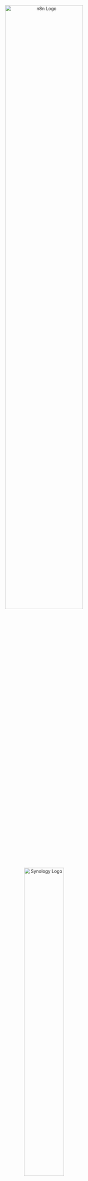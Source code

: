 <div align="center">

<img src="./assets/logos/n8n/n8n-logo.svg" alt="n8n Logo" width="70%"/>

<br/>

<img src="./assets/logos/synology/synology-logo.svg" alt="Synology Logo" width="50%"/>

<br/><br/>

<!-- Core Badges -->
[![License: MIT](https://img.shields.io/badge/License-MIT-yellow.svg)](https://opensource.org/license/mit)
[![GitHub release](https://img.shields.io/github/v/release/josedacosta/n8n-synology-package)](https://github.com/josedacosta/n8n-synology-package/releases)
[![Downloads](https://img.shields.io/github/downloads/josedacosta/n8n-synology-package/total)](https://github.com/josedacosta/n8n-synology-package/releases)
[![GitHub stars](https://img.shields.io/github/stars/josedacosta/n8n-synology-package?style=social)](https://github.com/josedacosta/n8n-synology-package/stargazers)

<!-- Build & Quality -->
[![Build Status](https://img.shields.io/github/actions/workflow/status/josedacosta/n8n-synology-package/release.yml?branch=main&label=build)](https://github.com/josedacosta/n8n-synology-package/actions)
[![Code Quality](https://img.shields.io/badge/code%20quality-A+-brightgreen)](https://github.com/josedacosta/n8n-synology-package)
[![PRs Welcome](https://img.shields.io/badge/PRs-welcome-brightgreen.svg)](https://github.com/josedacosta/n8n-synology-package/pulls)

<!-- Technical Stack -->
[![Synology DSM](https://img.shields.io/badge/DSM-7.0%2B-blue)](https://www.synology.com)
[![Node.js](https://img.shields.io/badge/Node.js-%3E%3D18.0.0-brightgreen)](https://nodejs.org/)
[![Docker](https://img.shields.io/badge/Docker-Compose-2496ED)](https://www.docker.com/)
[![PostgreSQL](https://img.shields.io/badge/PostgreSQL-17-316192)](https://www.postgresql.org/)
[![n8n](https://img.shields.io/badge/n8n-latest-EA4B71)](https://n8n.io)

<!-- Features -->
[![Automated Backup](https://img.shields.io/badge/Backup-Automated-green)](https://github.com/josedacosta/n8n-synology-package#configuration)
[![HTTPS Support](https://img.shields.io/badge/HTTPS-Supported-green)](https://github.com/josedacosta/n8n-synology-package#https-configuration-with-reverse-proxy)
[![Production Ready](https://img.shields.io/badge/Production-Ready-success)](https://github.com/josedacosta/n8n-synology-package)

<!-- Community -->
[![GitHub issues](https://img.shields.io/github/issues/josedacosta/n8n-synology-package)](https://github.com/josedacosta/n8n-synology-package/issues)
[![GitHub last commit](https://img.shields.io/github/last-commit/josedacosta/n8n-synology-package)](https://github.com/josedacosta/n8n-synology-package/commits/main)
[![Made with ❤️](https://img.shields.io/badge/Made%20with-%E2%9D%A4%EF%B8%8F-red)](https://github.com/josedacosta)

</div>

# n8n Synology Package

n8n package for Synology DSM 7+

## Description

This project allows you to create a Synology package (.spk) to install n8n on your Synology NAS with DSM 7.0 or higher.

**n8n** is a powerful and extensible workflow automation tool that allows you to create complex automations between different applications and services.

### Architecture

This package uses **Docker Compose** with **PostgreSQL** for a robust and performant installation:
- ✅ **Docker**: Isolation, security, easy updates
- ✅ **PostgreSQL**: High-performance database (vs default SQLite)
- ✅ **Automatic backup**: Integrated backup script
- ✅ **Reverse proxy**: Nginx configuration included
- ✅ **Production-ready**: Optimized configuration

## Prerequisites

### To build the package

- Node.js 18+ (on your development machine)
- Yarn (package manager)
- macOS or Linux (for `md5` and `shasum` commands)

### To install on Synology

- Synology NAS with DSM 7.0 or higher
- **Container Manager** (Docker) installed from Package Center
- Port 5678 available
- Minimum 2GB RAM (4GB recommended)

## Project Structure

```
n8n-synology-package/
├── package/                         # Synology package files
│   ├── INFO                        # Package metadata
│   ├── docker-compose.yml          # Docker Compose + PostgreSQL configuration
│   ├── .env.example                # Configuration example
│   ├── conf/                       # Configuration
│   │   ├── privilege              # User privileges
│   │   ├── resource               # System resources
│   │   ├── n8n.sc                 # Service configuration
│   │   └── nginx-reverse-proxy.conf  # Nginx config (example)
│   ├── scripts/                    # Installation scripts
│   │   ├── installer              # Installation/uninstallation (Docker)
│   │   ├── start-stop-status      # Start/stop (Docker Compose)
│   │   └── backup.sh              # Automatic backup
│   └── ui/                         # DSM user interface
│       ├── config                 # Interface configuration
│       └── images/                # Package icons
│           ├── n8n_256.png       # 256x256 icon
│           └── n8n_72.png        # 72x72 icon
├── scripts/                        # Build scripts
│   ├── build.js                   # Prepares files for the package
│   └── package.js                 # Creates the .spk file
├── documentation/                  # Documentation
│   └── breaking-changes-dsm7.md
├── jose/                           # Personal documentation
│   └── TUTORIEL-INSTALLATION-N8N-SYNOLOGY.md
├── dist/                           # Generated files (ignored by git)
│   ├── build/                     # Temporary build folder
│   └── *.spk                      # Final package
├── INSTALLATION-DOCKER.md          # Docker installation guide
└── package.json                    # npm/yarn configuration
```

## Quick Installation

### 1. Clone the project

```bash
git clone git@github.com:josedacosta/n8n-synology-package.git
cd n8n-synology-package
```

### 2. Install dependencies

```bash
yarn install
```

### 3. Add icons

> [!NOTE]
> Icons are optional but recommended for a better user experience in Package Center.

Download the n8n icons and place them in `package/ui/images/`:

- `n8n_256.png` (256x256 pixels)
- `n8n_72.png` (72x72 pixels)

You can get the official logos from:
- https://n8n.io/press/
- https://github.com/n8n-io/n8n/blob/master/packages/editor-ui/public/favicon.ico

### 4. Build the package

```bash
yarn build
```

This command:
- Cleans previous builds
- Copies all necessary files
- Sets permissions
- Validates package structure
- Calculates checksums

### 5. Create the .spk file

```bash
yarn package
```

This command:
- Creates the `package.tgz` archive
- Generates the final `.spk` file
- Displays MD5 and SHA256 checksums
- Places the package in `dist/`

The generated file will be: `dist/n8n-1.0.0-noarch.spk`

## Installation on Synology

### Method 1: Installation via Package Repository (Recommended)

This method allows you to install and update n8n directly from Synology Package Center.

#### Step 1: Add Package Source

1. Connect to DSM
2. Open **Package Center**
3. Click on **Settings** (⚙️ icon at top right)
4. Go to **Package Sources** tab
5. Click **Add**
6. Enter the following information:
   - **Name**: `n8n Community`
   - **Location**: `https://josedacosta.github.io/n8n-synology-package/index.json`
7. Click **OK**

#### Step 2: Install n8n

1. In Package Center, search for **"n8n"**
2. You should see the **"n8n"** package with the "Community" tag
3. Click **Install**
4. Follow the installation wizard
5. Accept the required permissions

#### Prerequisites on NAS

> [!IMPORTANT]
> **Container Manager must be installed first**
> Before installing n8n, you MUST have Container Manager (Docker) installed from the Package Center. The package will fail to install without it.

### Method 2: Manual Installation

If you prefer to install manually or to test a specific version:

1. Download the `.spk` file from [GitHub Releases](https://github.com/josedacosta/n8n-synology-package/releases/latest)
2. Connect to DSM
3. Open **Package Center**
4. Click **Manual Install** (button at top right)
5. Select the downloaded `.spk` file
6. Follow the installation wizard
7. Accept the required permissions

### First Access

Once installed, n8n will be accessible at:

```
http://YOUR_NAS_IP:5678
```

On first launch:
1. Create your administrator account
2. Configure your preferences
3. Start creating your workflows!

> [!IMPORTANT]
> **Backup your encryption key immediately!**
> The file `/var/packages/n8n/target/.env` contains the encryption key that protects all your credentials. If you lose this key, you will NOT be able to decrypt your stored credentials. Make a backup NOW!

### Installed Architecture

The package installs:
- **n8n** (Docker container)
- **PostgreSQL 17** (database)
- **Automatic backup script**
- **Reverse proxy configuration** (in `/var/packages/n8n/package/conf/`)

📖 **Complete installation guide**: See [INSTALLATION-DOCKER.md](./INSTALLATION-DOCKER.md)

## Configuration

### Environment Variables

The file `/var/packages/n8n/target/.env` contains the configuration:

```bash
# Network
N8N_PORT=5678
N8N_HOST=localhost
N8N_PROTOCOL=http
WEBHOOK_URL=http://localhost:5678/

# Timezone
TIMEZONE=Europe/Paris

# Database
POSTGRES_PASSWORD=generated_password

# Security (CRITICAL - AUTOMATICALLY GENERATED)
N8N_ENCRYPTION_KEY=64_character_key

# Basic authentication (optional)
N8N_BASIC_AUTH_ACTIVE=false
N8N_BASIC_AUTH_USER=admin
N8N_BASIC_AUTH_PASSWORD=
```

### Important Files

- **Configuration**: `/var/packages/n8n/target/.env`
- **Docker Compose**: `/var/packages/n8n/target/docker-compose.yml`
- **n8n Data**: `/var/packages/n8n/target/data/`
- **PostgreSQL Database**: `/var/packages/n8n/target/db/`
- **Backups**: `/var/packages/n8n/target/backup/`
- **Backup Script**: `/var/packages/n8n/target/backup.sh`

### Customization

To customize the installation:

```bash
# Via SSH
ssh admin@YOUR_NAS_IP

# Edit configuration
sudo vi /var/packages/n8n/target/.env

# Restart n8n
sudo synopkg restart n8n
```

**Example**: Enable HTTPS and authentication:

```bash
N8N_HOST=your-nas.synology.me
N8N_PROTOCOL=https
WEBHOOK_URL=https://your-nas.synology.me/
N8N_BASIC_AUTH_ACTIVE=true
N8N_BASIC_AUTH_PASSWORD=YourPassword123!
```

## Service Management

### Via DSM

- **Start**: Package Center → n8n → Open
- **Stop**: Package Center → n8n → Stop
- **Restart**: Stop then Start

### Via SSH

```bash
# Start n8n
sudo synopkg start n8n

# Stop n8n
sudo synopkg stop n8n

# Restart n8n
sudo synopkg restart n8n

# Check status
sudo synopkg status n8n

# View Docker logs
cd /var/packages/n8n/target
docker-compose logs -f

# n8n logs only
docker-compose logs -f n8n

# PostgreSQL logs
docker-compose logs -f postgres
```

## Update

### Update n8n via Docker

> [!TIP]
> **Best practice: Always backup before updating**
> Create a backup before any update to ensure you can rollback if needed.

```bash
# Via SSH on NAS
cd /var/packages/n8n/target

# 1. Create a backup
bash backup.sh

# 2. Stop containers
docker-compose down

# 3. Download new images
docker-compose pull

# 4. Restart with new versions
docker-compose up -d

# 5. Check logs
docker-compose logs -f
```

### Update the package

1. Download the new `.spk` package version
2. In Package Center, select n8n
3. Click "Update manually"
4. Select the new `.spk` file

The update script automatically performs:
- ✅ Backup before update
- ✅ Download new Docker images
- ✅ Restart containers
- ✅ Verify deployment

> [!NOTE]
> Data (workflows, credentials) are preserved during the update. The update process only updates the application, not your data.

## Uninstallation

### Via DSM

1. Package Center → n8n
2. Click "Uninstall"
3. Confirm uninstallation

> [!NOTE]
> By default, user data is **preserved** during uninstallation. Your workflows, credentials, and databases remain intact for future reinstallation.

### Complete Data Removal

> [!WARNING]
> **This will permanently delete ALL n8n data!**
> The following commands will remove all workflows, credentials, databases, and backups. This action is IRREVERSIBLE!

```bash
# Via SSH
cd /var/packages/n8n/target

# Stop and remove containers + volumes
docker-compose down -v

# Remove Docker images (optional)
docker rmi n8nio/n8n postgres:17-alpine

# Remove all data
sudo rm -rf /var/packages/n8n/target
```

## Troubleshooting

### n8n won't start

1. Verify Docker is installed and active:
   ```bash
   docker --version
   docker ps
   ```

2. Check Docker logs:
   ```bash
   cd /var/packages/n8n/target
   docker-compose logs --tail=100
   ```

3. Verify port 5678 is available:
   ```bash
   sudo netstat -tuln | grep 5678
   sudo lsof -i :5678
   ```

### "Port already in use" error

Port 5678 is already in use. Options:

1. **Free the port** (find and stop the application using it)
2. **Change the port**:
   ```bash
   # Edit the .env file
   sudo vi /var/packages/n8n/target/.env

   # Change N8N_PORT=5678 to another port (e.g., 5679)
   N8N_PORT=5679

   # Restart
   cd /var/packages/n8n/target
   docker-compose down
   docker-compose up -d
   ```

### Insufficient permissions

If you encounter permission errors:

```bash
# Fix permissions
sudo chown -R 1000:1000 /var/packages/n8n/target/data
sudo chmod -R 755 /var/packages/n8n/target/data

# Restart containers
cd /var/packages/n8n/target
docker-compose restart
```

### Database error

If PostgreSQL won't start:

```bash
cd /var/packages/n8n/target

# Check logs
docker-compose logs postgres
```

> [!CAUTION]
> **Database recreation will cause data loss**
> Only use these commands if the database is corrupted and cannot be recovered:
> ```bash
> docker-compose down
> sudo rm -rf db/*  # This deletes ALL database data!
> docker-compose up -d
> ```

### View logs in real-time

```bash
# All containers
cd /var/packages/n8n/target
docker-compose logs -f

# n8n only
docker-compose logs -f n8n

# PostgreSQL only
docker-compose logs -f postgres

# Container status
docker-compose ps
```

## Package Repository Configuration (For Maintainers)

If you fork this project and want to host your own package repository:

### 1. Enable GitHub Pages

1. Go to **Settings** → **Pages** of your repository
2. Under **Source**, select **GitHub Actions**
3. Save

### 2. Publish a new version

```bash
# 1. Modify version in package/INFO
vi package/INFO  # version="1.1.0"

# 2. Build and publish
yarn release  # Build + Package + Update repository

# 3. Commit and push
git add .
git commit -m "chore: release v1.1.0"
git push

# 4. Create GitHub tag
git tag v1.1.0
git push origin v1.1.0
```

### 3. Verify deployment

Wait a few minutes then visit:
```
https://YOUR_USERNAME.github.io/n8n-synology-package/repo/packages.json
```

📖 **Complete documentation**: [docs/REPOSITORY-SETUP.md](docs/REPOSITORY-SETUP.md)

## Development

### Available Scripts

```bash
# Build the package
yarn build

# Create the .spk
yarn package

# Update the repository
yarn update-repo

# Complete build (build + package + update-repo)
yarn release

# Clean generated .spk files
yarn clean
```

### Test modifications

1. Modify files in `package/`
2. Build: `yarn build`
3. Package: `yarn package`
4. Test on a development NAS

### Synology Package Structure

A `.spk` package is a tar archive containing:

- **INFO**: Metadata (name, version, description, etc.)
- **package.tgz**: Archive of package files
  - `conf/`: Configuration files
  - `scripts/`: Installation and control scripts
  - `ui/`: DSM interface and icons

### Naming Conventions

The .spk file must follow the format:
```
{package}-{version}-{arch}.spk
```

Example: `n8n-1.0.0-noarch.spk`

## Documentation

### DSM Breaking Changes

To understand breaking changes between DSM versions:

📄 [DSM 7+ Breaking Changes Documentation](docs/breaking-changes-dsm7.md)

This document explains:
- Major changes introduced by DSM 7.0
- How to migrate from DSM 6
- Best practices for compatibility
- Migration checklist

### Log Recovery and Analysis

To debug and diagnose installation or runtime issues:

📄 [Log Recovery Guide](docs/log-recovery.md)

This document explains:
- Location of all log files
- Recovery methods (SSH, File Station, SCP)
- Running complete diagnostics
- Interpreting installation and service logs
- Complete debugging checklist
- Viewing Docker Compose logs

## Resources

### n8n

- **Official website**: https://n8n.io
- **Documentation**: https://docs.n8n.io
- **GitHub**: https://github.com/n8n-io/n8n
- **Community**: https://community.n8n.io

### Synology

- **Developer Guide**: https://help.synology.com/developer-guide/
- **Package Center**: https://www.synology.com/support/developer
- **DSM Release Notes**: https://www.synology.com/releaseNote/DSM
- **Breaking Changes**: https://help.synology.com/developer-guide/breaking_changes.html

### This Project

- **Repository**: https://github.com/josedacosta/n8n-synology-package
- **Issues**: https://github.com/josedacosta/n8n-synology-package/issues

## Contribution

Contributions are welcome! To contribute:

1. **Fork** the project
2. Create a **branch** for your feature (`git checkout -b feature/amazing-feature`)
3. **Commit** your changes (`git commit -m 'Add amazing feature'`)
4. **Push** to the branch (`git push origin feature/amazing-feature`)
5. Open a **Pull Request**

### Contribution Rules

- Test your modifications on a Synology NAS
- Respect the existing project structure
- Document new features
- Use clear commit messages

## Security

> [!IMPORTANT]
> **Security Best Practices for Production**
> Follow these recommendations to secure your n8n installation:

1. **HTTPS**: Configure a reverse proxy with HTTPS to access n8n in production
2. **Firewall**: Limit access to port 5678 via DSM firewall
3. **Credentials**: n8n credentials are encrypted, but protect access to your NAS
4. **Backups**: Regularly back up `/var/packages/n8n/target/` directory
5. **Updates**: Keep n8n up to date to benefit from security patches

### HTTPS Configuration with Reverse Proxy

> [!TIP]
> **Use Synology's built-in reverse proxy for easy HTTPS setup**
> This is the recommended method for securing n8n with SSL/TLS.

1. Open **Control Panel** → **Application Portal**
2. Create a new rule:
   - **Source**: `n8n.your-domain.com` (HTTPS, port 443)
   - **Destination**: `localhost:5678` (HTTP)
3. Configure SSL certificate
4. Access n8n via `https://n8n.your-domain.com`

## License

This project is licensed under the **MIT License** - see the [LICENSE](LICENSE) file for details.

**Note**: This package bundles n8n which is under the **Sustainable Use License**. Consult the [n8n license](https://github.com/n8n-io/n8n/blob/master/LICENSE.md) for more information.

## Author

**josedacosta**

- Website: https://josedacosta.com
- GitHub: [@josedacosta](https://github.com/josedacosta)

## Acknowledgments

- The [n8n.io](https://n8n.io) team for this excellent automation tool
- The Synology community for resources and documentation
- All contributors to this project

---

> [!NOTE]
> **Disclaimer**: This package is not officially supported by n8n.io or Synology. Use at your own risk.

## Search Keywords

<details>
<summary>🔍 Keywords for Search Engines</summary>

`n8n synology package` `n8n synology dsm` `n8n synology nas` `n8n synology docker` `n8n synology installation` `n8n synology spk` `n8n synology dsm 7` `n8n synology container manager` `n8n synology postgresql` `n8n synology docker compose` `workflow automation synology` `synology workflow automation` `synology automation tools` `synology n8n setup` `synology n8n docker` `install n8n synology nas` `n8n package synology dsm 7` `synology n8n reverse proxy` `synology n8n https` `synology n8n backup` `synology workflow tool` `n8n synology tutorial` `n8n synology guide` `n8n synology configuration` `synology automation workflow` `synology zapier alternative` `synology make alternative` `synology integromat alternative` `synology ifttt alternative` `synology workflow builder` `synology no-code automation` `synology api automation` `synology webhook automation` `synology task automation` `synology business automation` `synology process automation` `synology integration platform` `synology workflow management` `n8n self-hosted synology` `synology self-hosted automation` `synology private automation` `n8n nas installation` `n8n diskstation` `n8n ds920+` `n8n ds923+` `n8n ds1522+` `n8n ds1621+` `n8n rs822+` `synology package center n8n` `synology community package n8n` `synology n8n postgresql database` `synology n8n sqlite to postgresql` `synology n8n migration` `synology n8n update` `synology n8n upgrade` `synology n8n docker update` `synology n8n docker compose yml` `synology n8n environment variables` `synology n8n webhook url` `synology n8n encryption key` `synology n8n basic auth` `synology n8n authentication` `synology n8n port configuration` `synology n8n ssl` `synology n8n nginx` `synology n8n reverse proxy setup` `synology n8n application portal` `synology n8n firewall` `synology n8n security` `synology n8n backup script` `synology n8n restore` `synology n8n data backup` `synology n8n workflow backup` `synology n8n credentials backup` `synology n8n automated backup` `synology n8n troubleshooting` `synology n8n logs` `synology n8n debug` `synology n8n error` `synology n8n port 5678` `synology n8n permissions` `synology n8n database error` `synology n8n container error` `synology n8n docker logs` `n8n synology github` `n8n synology repository` `n8n synology open source` `n8n synology community` `n8n synology support` `n8n synology forum` `n8n synology reddit` `build n8n synology package` `create n8n synology spk` `compile n8n synology package` `n8n synology development` `n8n synology package development` `synology spk n8n` `synology package n8n build`

</details>